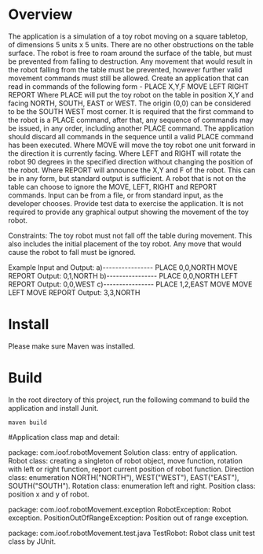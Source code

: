 # Overview

The application is a simulation of a toy robot moving on a square tabletop, of dimensions 5 units x 5 units. There are no other obstructions on the table surface.
The robot is free to roam around the surface of the table, but must be prevented from falling to destruction. Any movement that would result in the robot falling from the table must be prevented, however further valid movement commands must still be allowed.
Create an application that can read in commands of the following form -
    PLACE X,Y,F
    MOVE
    LEFT
    RIGHT
    REPORT
Where PLACE will put the toy robot on the table in position X,Y and facing NORTH, SOUTH, EAST or WEST. The origin (0,0) can be considered to be the SOUTH WEST most corner.
It is required that the first command to the robot is a PLACE command, after that, any sequence of commands may be issued, in any order, including another PLACE command. The application should discard all commands in the sequence until a valid PLACE command has been executed.
Where MOVE will move the toy robot one unit forward in the direction it is currently facing.
Where LEFT and RIGHT will rotate the robot 90 degrees in the specified direction without changing the position of the robot.
Where REPORT will announce the X,Y and F of the robot. This can be in any form, but standard output is sufficient.
A robot that is not on the table can choose to ignore the MOVE, LEFT, RIGHT and REPORT commands. Input can be from a file, or from standard input, as the developer chooses.
Provide test data to exercise the application.
It is not required to provide any graphical output showing the movement of the toy robot.

Constraints:
The toy robot must not fall off the table during movement. This also includes the initial placement of the toy robot. Any move that would cause the robot to fall must be ignored.
   

Example Input and Output:
a)----------------
PLACE 0,0,NORTH
MOVE
REPORT
Output: 0,1,NORTH
b)----------------
PLACE 0,0,NORTH
LEFT
REPORT
Output: 0,0,WEST
c)----------------
PLACE 1,2,EAST
MOVE
MOVE
LEFT
MOVE
REPORT
Output: 3,3,NORTH

# Install

Please make sure Maven was installed.

# Build

In the root directory of this project, run the following command to build the application and install Junit.

`maven build`

#Application class map and detail:

package: com.ioof.robotMovement
            Solution class: entry of application.
            Robot class: creating a singleton of robot object, move function, rotation with left or right function, report current position of robot function.
            Direction class: enumeration NORTH("NORTH"), WEST("WEST"), EAST("EAST"), SOUTH("SOUTH").
            Rotation class: enumeration left and right.
            Position class: position x and y of robot.

package: com.ioof.robotMovement.exception
            RobotException: Robot exception.
            PositionOutOfRangeException: Position out of range exception.

package: com.ioof.robotMovement.test.java
            TestRobot: Robot class unit test class by JUnit.

